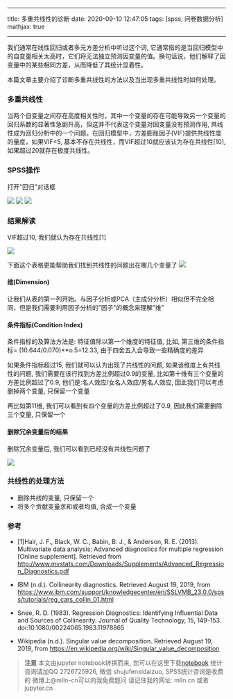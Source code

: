 
---

title: 多重共线性的诊断
date: 2020-09-10 12:47:05
tags: [spss, 问卷数据分析]
mathjax: true

---

我们通常在线性回归或者多元方差分析中听过这个词, 它通常指的是当回归模型中的自变量相关太高时，它们将无法独立预测因变量的值。换句话说，他们解释了因变量中的某些相同方差，从而降低了其统计显着性。

本篇文章主要介绍了诊断多重共线性的方法以及当出现多重共线性时如何处理。

<!--more-->
<!-- toc -->

### 多重共线性


当两个自变量之间存在高度相关性时，其中一个变量的存在可能导致另一个变量的回归系数的显著性急剧升高，但这并不代表这个变量对因变量没有预测作用, 共线性成为回归分析中的一个问题。在回归模型中，方差膨胀因子(VIF)提供共线性度的量度，如果VIF<5, 基本不存在共线性，而VIF超过10就应该认为存在共线性[10], 如果超过20就存在极度共线性。

### SPSS操作

打开"回归"对话框

<img src="imgs/04s-01.png">

<img src="imgs/04s-02.png">

<img src="imgs/04s-03.png">

### 结果解读

VIF超过10, 我们就认为存在共线性[1]

<img src="imgs/04s-04.png">

下面这个表格更能帮助我们找到共线性的问题出在哪几个变量了
<img src="imgs/04s-05.png">

#### 维(Dimension)

让我们从表的第一列开始。与因子分析或PCA（主成分分析）相似但不完全相同，但是我们需要利用因子分析的"因子"的概念来理解"维"

#### 条件指标(Condition Index)

条件指标的及算法方法是: 特征值除以第一个维度的特征值, 比如, 第三维的条件指标= (10.644/0.070)**o.5=12.33, 由于四舍五入会导致一些精确度的差异

如果条件指标超过15, 我们就可以认为出现了共线性的问题, 如果该维度上有共线性的问题, 我们需要在该行找到方差比例超过0.9的变量, 比如第十维有三个变量的方差比例超过了0.9, 他们是:名人效应/女名人效应/男名人效应, 因此我们可以考虑删掉两个变量, 只保留一个变量

再比如第11维, 我们可以看到有四个变量的方差比例超过了0.9, 因此我们需要删除三个变量, 只保留一个





#### 删除冗余变量后的结果

删除冗余变量后, 我们可以看到已经没有共线性问题了

<img src="imgs/04s-06.png">

### 共线性的处理方法

- 删除共线的变量, 只保留一个
- 将多个贡献变量求和或者均值, 合成一个变量

### 参考

- [1]Hair, J. F., Black, W. C., Babin, B. J., & Anderson, R. E. (2013). Multivariate data analysis: Advanced diagnostics for multiple regression [Online supplement]. Retrieved from http://www.mvstats.com/Downloads/Supplements/Advanced_Regression_Diagnostics.pdf

- IBM (n.d.). Collinearity diagnostics. Retrieved August 19, 2019, from https://www.ibm.com/support/knowledgecenter/en/SSLVMB_23.0.0/spss/tutorials/reg_cars_collin_01.html

- Snee, R. D. (1983). Regression Diagnostics: Identifying Influential Data and Sources of Collinearity. Journal of Quality Technology, 15, 149-153. doi:10.1080/00224065.1983.11978865

- Wikipedia (n.d.). Singular value decomposition. Retrieved August 19, 2019, from https://en.wikipedia.org/wiki/Singular_value_decomposition


> **注意**
> 本文由jupyter notebook转换而来, 您可以在这里下载[notebook](04-多重共线性的诊断.ipynb)
> 统计咨询请加QQ 2726725926, 微信 shujufenxidaizuo,  SPSS统计咨询是收费的
> 微博上@mlln-cn可以向我免费题问
> 请记住我的网址: mlln.cn 或者 jupyter.cn
